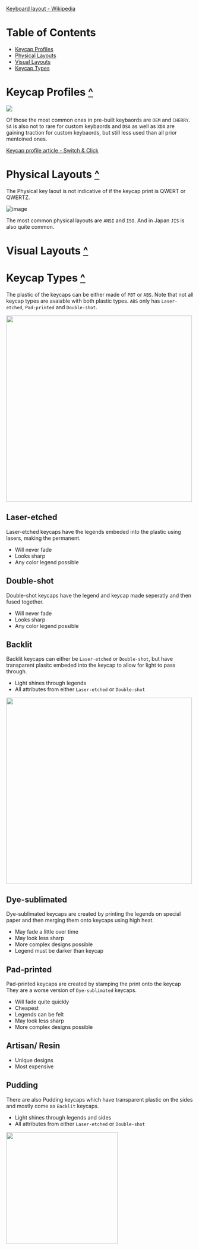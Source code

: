 [Keyboard layout - Wikipedia](https://en.wikipedia.org/wiki/Keyboard_layout)

# Table of Contents
- [Keycap Profiles](#Keycap-Profiles-)
- [Physical Layouts](#Physical-Layouts-)
- [Visual Layouts](#Visual-Layouts-)
- [Keycap Types](#Keycap-Types-)


# Keycap Profiles [^](#table-of-contents)
<img src="https://user-images.githubusercontent.com/85735034/235356236-3675fa65-e910-434b-ac70-fd53ef4a6406.png">

Of those the most common ones in pre-built keybaords are `OEM` and `CHERRY`. `SA` is also not to rare for custom keybaords and `DSA` as well as `XDA` are gaining traction for custom keybaords, but still less used than all prior mentoined ones.

[Keycap profile article - Switch & Click](https://switchandclick.com/sa-vs-dsa-vs-oem-vs-cherry-vs-xda-keycap-profiles/)

# Physical Layouts [^](#table-of-contents)


The Physical key laout is not indicative of if the keycap print is QWERT or QWERTZ. 

![image](https://user-images.githubusercontent.com/85735034/235356909-8e098a32-b94c-40af-a52f-f30ccedda283.png)

The most common physical layouts are `ANSI` and `ISO`. And in Japan `JIS` is also quite common.

# Visual Layouts [^](#table-of-contents)


# Keycap Types [^](#table-of-contents)

The plastic of the keycaps can be either made of `PBT` or `ABS`. Note that not all keycap types are avaiable with both plastic types. `ABS` only has `Laser-etched`, `Pad-printed` and `Double-shot`.

<img src="https://user-images.githubusercontent.com/85735034/235363825-e22171bc-041e-4128-ae16-aa8a7ba00234.png" width="500">

## Laser-etched
Laser-etched keycaps have the legends embeded into the plastic using lasers, making the permanent.
- Will never fade
- Looks sharp
- Any color legend possible

## Double-shot
Double-shot keycaps have the legend and keycap made seperatly and then fused together.
- Will never fade
- Looks sharp
- Any color legend possible

## Backlit
Backlit keycaps can either be `Laser-etched` or `Double-shot`, but have transparent plasitc embeded into the keycap to allow for light to pass through.

- Light shines through legends
- All attributes from either `Laser-etched` or `Double-shot`

<img src="https://user-images.githubusercontent.com/85735034/235361035-d0a3d562-9cd3-4fc1-addd-aa3613fe961a.png" width="500">


## Dye-sublimated
Dye-sublimated keycaps are created by printing the legends on special paper and then merging them onto keycaps using high heat.
- May fade a little over time
- May look less sharp
- More complex designs possible
- Legend must be darker than keycap

## Pad-printed
Pad-printed keycaps are created by stamping the print onto the keycap They are a worse version of `Dye-sublimated` keycaps.
- Will fade quite quickly
- Cheapest
- Legends can be felt
- May look less sharp
- More complex designs possible

## Artisan/ Resin

- Unique designs
- Most expensive

## Pudding
There are also Pudding keycaps which have transparent plastic on the sides and mostly come as `Backlit` keycaps.

- Light shines through legends and sides
- All attributes from either `Laser-etched` or `Double-shot`

<img src="https://user-images.githubusercontent.com/85735034/235364198-9b63bd60-828d-46e3-b7a4-d8d8396792f3.png" width="300">


